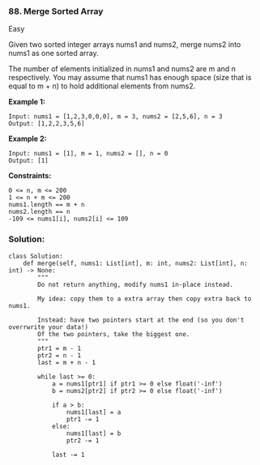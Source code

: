 ### 88. Merge Sorted Array
Easy

Given two sorted integer arrays nums1 and nums2, merge nums2 into nums1 as one sorted array.

The number of elements initialized in nums1 and nums2 are m and n respectively. You may assume that nums1 has enough space (size that is equal to m + n) to hold additional elements from nums2.
 

**Example 1:**
```
Input: nums1 = [1,2,3,0,0,0], m = 3, nums2 = [2,5,6], n = 3
Output: [1,2,2,3,5,6]
```

**Example 2:**
```
Input: nums1 = [1], m = 1, nums2 = [], n = 0
Output: [1]
``` 

**Constraints:**
```
0 <= n, m <= 200
1 <= n + m <= 200
nums1.length == m + n
nums2.length == n
-109 <= nums1[i], nums2[i] <= 109
```

### Solution:
```
class Solution:
    def merge(self, nums1: List[int], m: int, nums2: List[int], n: int) -> None:
        """
        Do not return anything, modify nums1 in-place instead.
        
        My idea: copy them to a extra array then copy extra back to nums1.
        
        Instead: have two pointers start at the end (so you don't overrwrite your data!)
        Of the two pointers, take the biggest one.
        """
        ptr1 = m - 1
        ptr2 = n - 1
        last = m + n - 1
        
        while last >= 0:
            a = nums1[ptr1] if ptr1 >= 0 else float('-inf')
            b = nums2[ptr2] if ptr2 >= 0 else float('-inf')            

            if a > b:
                nums1[last] = a
                ptr1 -= 1
            else:
                nums1[last] = b
                ptr2 -= 1

            last -= 1

```
